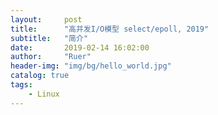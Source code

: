 ```yaml
---
layout:     post
title:      "高并发I/O模型 select/epoll, 2019"
subtitle:   "简介"
date:       2019-02-14 16:02:00
author:     "Ruer"
header-img: "img/bg/hello_world.jpg"
catalog: true
tags:
    - Linux
---
```


